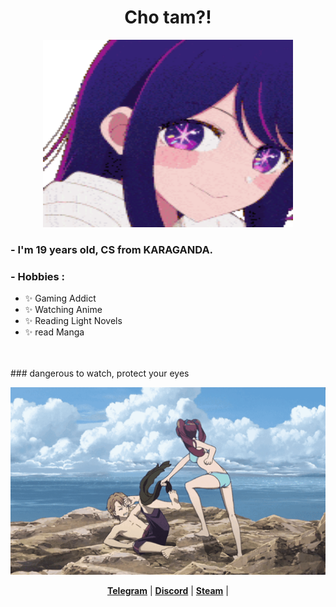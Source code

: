 <h1 align="center">Cho tam?</a>!</h1>
<p align="center">
  <a><img src="aiteehee-ai-hoshino.gif" alt="Banner" width="400" height="300"></a>
</p>


### - I'm 19 years  old, CS from KARAGANDA.

### - Hobbies : 
- ✨ Gaming Addict
- ✨ Watching Anime
- ✨ Reading Light Novels
- ✨ read Manga

</br>
</br> 
###  dangerous to watch, protect your eyes

<p align="center">
 <a><img src="another-anime.gif" alt="Banner"  width="700" height="300" ></a>
</p>

<p align="center">
  <strong><a href="https://t.me/zhayleubay">Telegram</a></strong> |
  <strong><a href="https://discordapp.com/users/308799588825825293/">Discord</a></strong> |
  <strong><a href=https://steamcommunity.com/id/AdRenaLinPRO/">Steam</a></strong> |
</p>





















  



